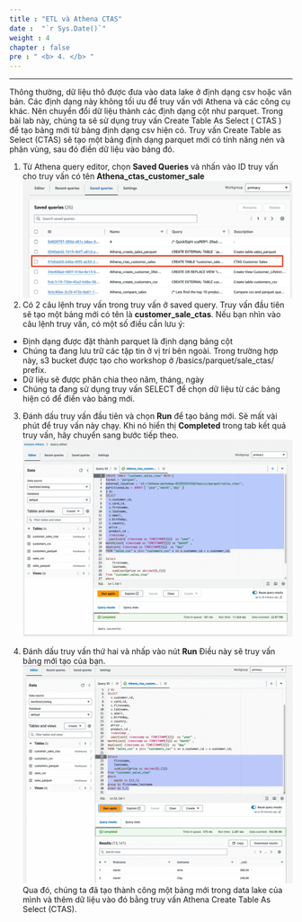 ```yaml
---
title : "ETL và Athena CTAS"
date :  "`r Sys.Date()`" 
weight : 4
chapter : false
pre : " <b> 4. </b> "
---
```

---

Thông thường, dữ liệu thô được đưa vào data lake ở định dạng csv hoặc văn bản. Các định dạng này không tối ưu để truy vấn với Athena và các công cụ khác. Nên chuyển đổi dữ liệu thành các định dạng cột như parquet. Trong bài lab này, chúng ta sẽ sử dụng truy vấn Create Table As Select ( CTAS ) để tạo bảng mới từ bảng định dạng csv hiện có. Truy vấn Create Table as Select (CTAS) sẽ tạo một bảng định dạng parquet mới có tính năng nén và phân vùng, sau đó điền dữ liệu vào bảng đó.

1. Từ  Athena query editor, chọn **Saved Queries** và nhấn vào ID truy vấn cho truy vấn có tên **Athena_ctas_customer_sale**
![Alt text](<hinh 52.png>)
2. Có 2 câu lệnh truy vấn trong truy vấn ở saved query. Truy vấn đầu tiên sẽ tạo một bảng mới có tên là **customer_sale_ctas**. Nếu bạn nhìn vào câu lệnh truy vấn, có một số điều cần lưu ý:
- Định dạng được đặt thành parquet là định dạng bảng cột
- Chúng ta đang lưu trữ các tập tin ở vị trí bên ngoài. Trong trường hợp này, s3 bucket được tạo cho workshop ở /basics/parquet/sale_ctas/ prefix.
- Dữ liệu sẽ được phân chia theo năm, tháng, ngày
- Chúng ta đang sử dụng truy vấn SELECT để chọn dữ liệu từ các bảng hiện có để điền vào bảng mới.

3. Đánh dấu truy vấn đầu tiên và chọn **Run** để tạo bảng mới. Sẽ mất vài phút để truy vấn này chạy. Khi nó hiển thị **Completed** trong tab kết quả truy vấn, hãy chuyển sang bước tiếp theo.
![image](image.png)

4. Đánh dấu truy vấn thứ hai và nhấp vào nút **Run** Điều này sẽ truy vấn bảng mới tạo của bạn.
![Alt text](image-1.png)
Qua đó, chúng ta đã tạo thành công một bảng mới trong data lake của mình và thêm dữ liệu vào đó bằng truy vấn Athena Create Table As Select (CTAS).
